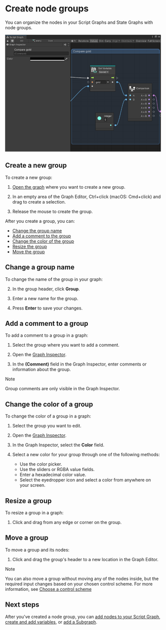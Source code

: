 ﻿# Create node groups

You can organize the nodes in your Script Graphs and State Graphs with node groups.

![An image of the Graph window. The Graph Inspector is open, and a group named "Compare gold" is selected. The group is set to the default black color, doesn't have a comment, and contains a Set Variable node that retrieves the value of the Gold Saved variable, a Comparison node, and an Integer node with a value of 5.](images/vs-groups.png)

## Create a new group 

To create a new group:

1. [Open the graph](vs-open-graph-edit.md) where you want to create a new group. 

1. In an empty area of the Graph Editor, Ctrl+click (macOS: Cmd+click) and drag to create a selection. 

1. Release the mouse to create the group.

After you create a group, you can: 

- [Change the group name](#change-a-group-name)
- [Add a comment to the group](#add-a-comment-to-a-group)
- [Change the color of the group](#change-the-color-of-a-group)
- [Resize the group](#resize-a-group)
- [Move the group](#move-a-group)

## Change a group name

To change the name of the group in your graph: 

2. In the group header, click **Group**. 

1. Enter a new name for the group.

1. Press **Enter** to save your changes. 

## Add a comment to a group

To add a comment to a group in a graph: 

1. Select the group where you want to add a comment. 
 
1. Open the [Graph Inspector](vs-interface-overview.md#the-graph-inspector). 

1. In the **(Comment)** field in the Graph Inspector, enter comments or information about the group. 

> [!NOTE]
> Group comments are only visible in the Graph Inspector. 

## Change the color of a group 

To change the color of a group in a graph: 

1. Select the group you want to edit. 

1. Open the [Graph Inspector](vs-interface-overview.md#the-graph-inspector). 

1. In the Graph Inspector, select the **Color** field.

1. Select a new color for your group through one of the following methods: 
    
    - Use the color picker. 
    - Use the sliders or RGBA value fields. 
    - Enter a hexadecimal color value. 
    - Select the eyedropper icon and select a color from anywhere on your screen. 

## Resize a group 

To resize a group in a graph: 

1. Click and drag from any edge or corner on the group. 

## Move a group 

To move a group and its nodes: 

1. Click and drag the group's header to a new location in the Graph Editor. 

> [!NOTE]
> You can also move a group without moving any of the nodes inside, but the required input changes based on your chosen control scheme. For more information, see [Choose a control scheme](vs-control-schemes.md)

## Next steps

After you've created a node group, you can [add nodes to your Script Graph](vs-add-node-to-graph.md), [create and add variables](vs-add-variable-graph.md), or [add a Subgraph](vs-nesting-add-subgraph.md).
